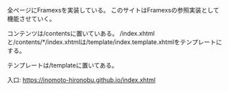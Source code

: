 全ページにFramexsを実装している。
このサイトはFramexsの参照実装として機能させていく。

コンテンツは/contentsに置いていある。
/index.xhtmlと/contents/*/index.xhtmlは/template/index.template.xhtmlをテンプレートにする。

テンプレートは/templateに置いてある。

入口: https://inomoto-hironobu.github.io/index.xhtml
